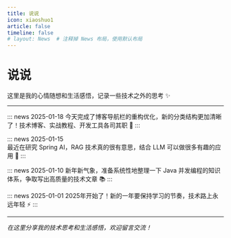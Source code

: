 ```yaml
---
title: 说说
icon: xiaoshuo1
article: false
timeline: false
# layout: News  # 注释掉 News 布局，使用默认布局
---
```


# 说说

这里是我的心情随想和生活感悟，记录一些技术之外的思考 ✨

---

::: news 2025-01-18
今天完成了博客导航栏的重构优化，新的分类结构更加清晰了！技术博客、实战教程、开发工具各司其职 🎉
:::

::: news 2025-01-15  
最近在研究 Spring AI，RAG 技术真的很有意思，结合 LLM 可以做很多有趣的应用 🤖
:::

::: news 2025-01-10
新年新气象，准备系统性地整理一下 Java 并发编程的知识体系，争取写出高质量的技术文章 📚
:::

::: news 2025-01-01
2025年开始了！新的一年要保持学习的节奏，技术路上永远年轻 ⚡
:::

---

*在这里分享我的技术思考和生活感悟，欢迎留言交流！*